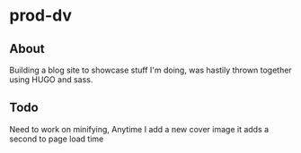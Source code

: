 # prod-dv
## About
Building a blog site to showcase stuff I'm doing, was hastily thrown together using HUGO and sass.

## Todo
Need to work on minifying, Anytime I add a new cover image it adds a second to page load time
